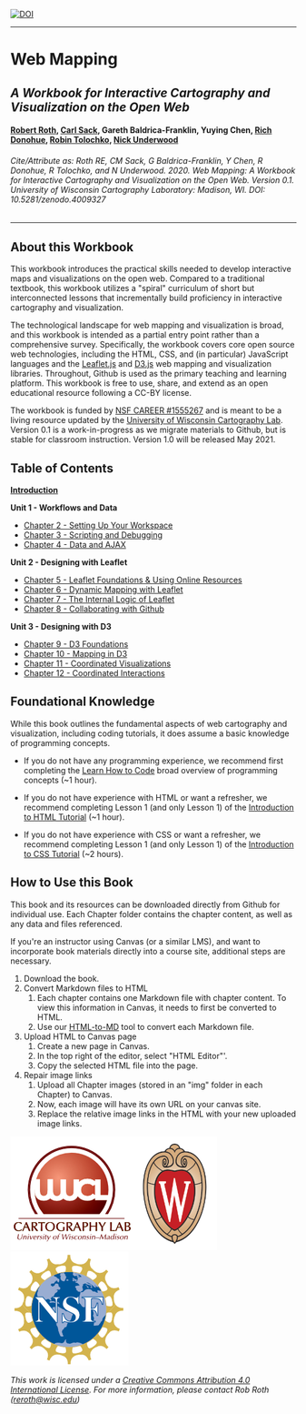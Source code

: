 [![DOI](https://zenodo.org/badge/DOI/10.5281/zenodo.4009327.svg)](https://doi.org/10.5281/zenodo.4009327)

---

# Web Mapping

## _A Workbook for Interactive Cartography and Visualization on the Open Web_

#### [Robert Roth](https://twitter.com/RobertERoth), [Carl Sack](https://twitter.com/northlandiguana), Gareth Baldrica-Franklin, Yuying Chen, [Rich Donohue](https://twitter.com/rgdonohue), [Robin Tolochko](https://twitter.com/tolomaps), [Nick Underwood](https://twitter.com/mulletmapping)

###### Cite/Attribute as: Roth RE, CM Sack, G Baldrica-Franklin, Y Chen, R Donohue, R Tolochko, and N Underwood. 2020. _Web Mapping: A Workbook for Interactive Cartography and Visualization on the Open Web._ Version 0.1. University of Wisconsin Cartography Laboratory: Madison, WI. DOI: 10.5281/zenodo.4009327

---

## About this Workbook

This workbook introduces the practical skills needed to develop interactive maps and visualizations on the open web. Compared to a traditional textbook, this workbook utilizes a "spiral" curriculum of short but interconnected lessons that incrementally build proficiency in interactive cartography and visualization.  

The technological landscape for web mapping and visualization is broad, and this workbook is intended as a partial entry point rather than a comprehensive survey. Specifically, the workbook covers core open source web technologies, including the HTML, CSS, and (in particular) JavaScript languages and the [Leaflet.js](https://leafletjs.com/) and [D3.js](https://d3js.org/) web mapping and visualization libraries. Throughout, Github is used as the primary teaching and learning platform. This workbook is free to use, share, and extend as an open educational resource following a CC-BY license.

The workbook is funded by [NSF CAREER #1555267](https://www.nsf.gov/awardsearch/showAward?AWD_ID=1555267) and is meant to be a living resource updated by the [University of Wisconsin Cartography Lab](https://geography.wisc.edu/cartography/). Version 0.1 is a work-in-progress as we migrate materials to Github, but is stable for classroom instruction. Version 1.0 will be released May 2021.


## Table of Contents

[**Introduction**](/Introduction)

**Unit 1 - Workflows and Data**
- [Chapter 2 - Setting Up Your Workspace](/Chapter2)
- [Chapter 3 - Scripting and Debugging](/Chapter3)
- [Chapter 4 - Data and AJAX](/Chapter4)

**Unit 2 - Designing with Leaflet**
- [Chapter 5 - Leaflet Foundations & Using Online Resources](/Chapter5)
- [Chapter 6 - Dynamic Mapping with Leaflet](/Chapter6)
- [Chapter 7 - The Internal Logic of Leaflet](/Chapter7)
- [Chapter 8 - Collaborating with Github](/Chapter8)

**Unit 3 - Designing with D3**
- [Chapter 9 - D3 Foundations](/Chapter9)
- [Chapter 10 - Mapping in D3](/Chapter10)
- [Chapter 11 - Coordinated Visualizations](/Chapter11)
- [Chapter 12 - Coordinated Interactions](/Chapter12)

## Foundational Knowledge

While this book outlines the fundamental aspects of web cartography and visualization, including coding tutorials, it does assume a basic knowledge of programming concepts. 

- If you do not have any programming experience, we recommend first completing the [Learn How to Code](https://www.codecademy.com/learn/learn-how-to-code) broad overview of programming concepts (~1 hour). 

- If you do not have experience with HTML or want a refresher, we recommend completing Lesson 1 (and only Lesson 1) of the [Introduction to HTML Tutorial](https://www.codecademy.com/learn/learn-html) (~1 hour). 

- If you do not have experience with CSS or want a refresher, we recommend completing Lesson 1 (and only Lesson 1) of the [Introduction to CSS Tutorial](https://www.codecademy.com/learn/learn-css) (~2 hours).

## How to Use this Book

This book and its resources can be downloaded directly from Github for individual use. Each Chapter folder contains the chapter content, as well as any data and files referenced.

If you're an instructor using Canvas (or a similar LMS), and want to incorporate  book materials directly into a course site, additional steps are necessary.

1. Download the book.
2. Convert Markdown files to HTML
    1. Each chapter contains one Markdown file with chapter content. To view this information in Canvas, it needs to first be converted to HTML.
    2. Use our [HTML-to-MD](https://uwcartlab.github.io/html-to-md/) tool to convert each Markdown file.
3. Upload HTML to Canvas page
    1. Create a new page in Canvas.
    2. In the top right of the editor, select "HTML Editor"'.
    3. Copy the selected HTML file into the page.
4. Repair image links
    1. Upload all Chapter images (stored in an "img" folder in each Chapter) to Canvas. 
    2. Now, each image will have its own URL on your canvas site.
    3. Replace the relative image links in the HTML with your new uploaded image links. 

[![uwcl-logo](Introduction/img/uwcl-logo.png)](https://geography.wisc.edu/cartography/)[![uw-logo](Introduction/img/uw-logo.png)](www.wisc.edu)[![nsf-logo](Introduction/img/nsf-logo.png)](https://www.nsf.gov/)

_This work is licensed under a [Creative Commons Attribution 4.0 International License](http://creativecommons.org/licenses/by/4.0/). For more information, please contact Rob Roth \(reroth@wisc.edu\)_

